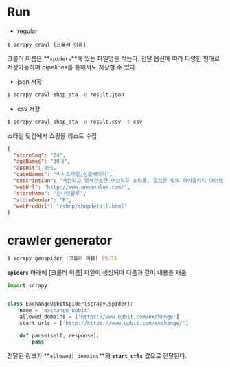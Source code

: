# Run

* regular

```
$ scrapy crawl [크롤러 이름]
```

크롤러 이름은 **`spiders`**에 있는 파일명을 적는다. 전달 옵션에 따라 다양한 형태로 저장가능하며 pipelines를 통해서도 저장할 수 있다.

* json 저장

```bash
$ scrapy crawl shop_sta -o result.json
```

* csv 저장

```bash
$ scrapy crawl shop_sta -o result.csv -t csv
```

스타일 닷컴에서 쇼핑몰 리스트 수집

```json
{
  "storeSeq": "24", 
  "ageNames": "30대", 
  "appHit": 896, 
  "cateNames": "미시스타일,심플베이직", 
  "description": "세련되고 엘레강스한 여성의류 쇼핑몰. 깔끔한 핏의 하이퀄리티 아이템 판매", 
  "webUrl": "http://www.annanblue.com/", 
  "storeName": "안나앤블루", 
  "storeGender": "F", 
  "webProdUrl": "/shop/shopdetail.html"
}
```

# crawler generator

```bash
$ scrapy genspider [크롤러 이름] [링크]
```

**`spiders`** 아래에 [크롤러 이름] 파일이 생성되며 다음과 같이 내용을 채움

```py
import scrapy


class ExchangeUpbitSpider(scrapy.Spider):
    name = 'exchange_upbit'
    allowed_domains = ['https://www.upbit.com/exchange']
    start_urls = ['http://https://www.upbit.com/exchange/']

    def parse(self, response):
        pass

```

전달된 링크가 **`allowed)_domains`**와 **`start_urls`** 값으로 전달된다.
